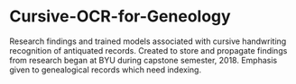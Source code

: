 # Cursive-OCR-for-Geneology
Research findings and trained models associated with cursive handwriting recognition of antiquated records. Created to store and propagate findings from research began at BYU during capstone semester, 2018. Emphasis given to genealogical records which need indexing.
